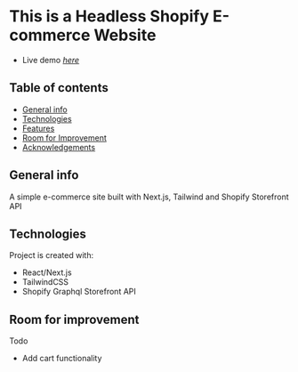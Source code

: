 # This is a Headless Shopify E-commerce Website
* Live demo [_here_](https://vercel.com/coscoaj1/vital-gearshop)

## Table of contents
* [General info](#general-info)
* [Technologies](#technologies)
* [Features](#features)
* [Room for Improvement](#room-for-improvement)
* [Acknowledgements](#acknowledgements)


## General info

A simple e-commerce site built with Next.js, Tailwind and Shopify Storefront API


## Technologies

Project is created with:

* React/Next.js
* TailwindCSS
* Shopify Graphql Storefront API

## Room for improvement

Todo

* Add cart functionality


